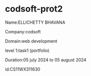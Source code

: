 # codsoft-prot2
Name:ELLICHETTY BHAVANA

Company:codsoft

Domain:web development

level 1:task1 (portfolio)

Duration:05 july 2024 to 05 august 2024

id:CS11WX311630
